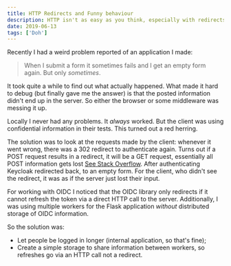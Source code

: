 ```yaml
---
title: HTTP Redirects and Funny behaviour
description: HTTP isn't as easy as you think, especially with redirects.
date: 2019-06-13
tags: ['Doh']
---
```


Recently I had a weird problem reported of an application I made:

> When I submit a form it sometimes fails and I get an empty form again. But only _sometimes_.

It took quite a while to find out what actually happened. What made it hard to
debug (but finally gave me the answer) is that the posted information didn't end
up in the server. So either the browser or some middleware was messing it up.

Locally I never had any problems. It _always_ worked. But the client was using confidential information in their tests. This turned out a red herring.

The solution was to look at the requests made by the client:
whenever it went wrong, there was a 302 redirect to authenticate again. Turns out if a POST request results in a redirect, it will be a GET request, essentially all POST information gets lost [See Stack Overflow](https://stackoverflow.com/questions/33214717/why-post-redirects-to-get-and-put-redirects-to-put). After authenticating Keycloak redirected back, to an empty form. For the client, who didn't see the redirect, it was as if the server just lost their input.

For working with OIDC I noticed that the OIDC library only redirects if it cannot refresh the token via a direct HTTP call to the server. Additionally, I was using multiple workers
for the Flask application _without_ distributed storage of OIDC information.

So the solution was:

* Let people be logged in longer (internal application, so that's fine);
* Create a simple storage to share information between workers, so refreshes go via an HTTP call not a redirect.
